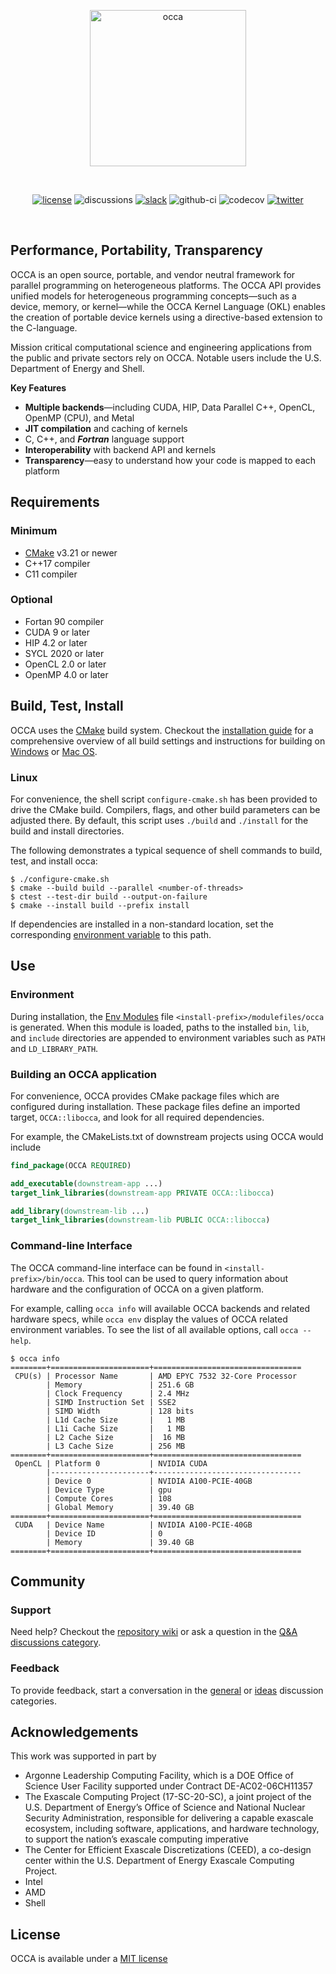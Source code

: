 <p align="center">
  <a href="https://libocca.org">
    <img alt="occa" src="https://libocca.org/assets/images/logo/blue.svg" width=250>
  </a>
</p>
&nbsp;

<div align="center"> 

[![license](https://img.shields.io/github/license/libocca/occa)](LICENSE)
![discussions](https://img.shields.io/github/discussions/libocca/occa)
[![slack](https://img.shields.io/badge/Chat-on%20Slack-%23522653)][OCCA_SLACK]
![github-ci](https://github.com/libocca/occa/workflows/Build/badge.svg)
![codecov](https://codecov.io/github/libocca/occa/coverage.svg)
[![twitter](https://img.shields.io/twitter/url?label=Twitter&style=social&url=https%3A%2F%2Ftwitter.com%2Flibocca)](https://twitter.com/libocca)
</div>

&nbsp;

## Performance, Portability, Transparency

OCCA is an open source, portable, and vendor neutral framework for parallel programming on heterogeneous platforms. The OCCA API provides unified models for heterogeneous programming concepts&mdash;such as a device, memory, or kernel&mdash;while the OCCA Kernel Language (OKL) enables the creation of portable device kernels using a directive-based extension to the C-language. 

Mission critical computational science and engineering applications from the public and private sectors rely on OCCA. Notable users include the U.S. Department of Energy and Shell.

**Key Features**

- **Multiple backends**&mdash;including CUDA, HIP, Data Parallel C++, OpenCL, OpenMP (CPU), and Metal
- **JIT compilation** and caching of kernels
- C, C++, and ***Fortran*** language support
- **Interoperability** with backend API and kernels
- **Transparency**&mdash;easy to understand how your code is mapped to each platform


## Requirements

### Minimum

- [CMake] v3.21 or newer
- C++17 compiler
- C11 compiler

### Optional

 - Fortan 90 compiler
 - CUDA 9 or later
 - HIP 4.2 or later
 - SYCL 2020 or later
 - OpenCL 2.0 or later
 - OpenMP 4.0 or later

## Build, Test, Install

OCCA uses the [CMake] build system. Checkout the [installation guide](INSTALL.md) for a comprehensive overview of all build settings and instructions for building on [Windows](INSTALL.md#windows) or [Mac OS](INSTALL.md#mac-os). 

### Linux 

For convenience, the shell script `configure-cmake.sh` has been provided to drive the CMake build. Compilers, flags, and other build parameters can be adjusted there. By default, this script uses `./build` and `./install` for the build and install directories.

The following demonstrates a typical sequence of shell commands to build, test, and install occa:
```shell
$ ./configure-cmake.sh
$ cmake --build build --parallel <number-of-threads>
$ ctest --test-dir build --output-on-failure
$ cmake --install build --prefix install
```

If dependencies are installed in a non-standard location, set the corresponding [environment variable](INSTALL.md#dependency-paths) to this path. 


## Use

### Environment

During installation, the [Env Modules](Env_Modules) file `<install-prefix>/modulefiles/occa` is generated. When this module is loaded, paths to the installed `bin`, `lib`, and `include` directories are appended to environment variables such as `PATH` and `LD_LIBRARY_PATH`.

### Building an OCCA application

For convenience, OCCA provides CMake package files which are configured during installation. These package files define an imported target, `OCCA::libocca`, and look for all required dependencies.

For example, the CMakeLists.txt of downstream projects using OCCA would include
```cmake
find_package(OCCA REQUIRED)

add_executable(downstream-app ...)
target_link_libraries(downstream-app PRIVATE OCCA::libocca)

add_library(downstream-lib ...)
target_link_libraries(downstream-lib PUBLIC OCCA::libocca)
```

### Command-line Interface

The OCCA command-line interface can be found in `<install-prefix>/bin/occa`. This tool can be used to query information about hardware and the configuration of OCCA on a given platform.

For example, calling `occa info` will available OCCA backends and related hardware specs, while `occa env` display the values of OCCA related environment variables. To see the list of all available options, call `occa --help`.

```shell
$ occa info
========+======================+=================================
 CPU(s) | Processor Name       | AMD EPYC 7532 32-Core Processor 
        | Memory               | 251.6 GB                        
        | Clock Frequency      | 2.4 MHz                         
        | SIMD Instruction Set | SSE2                            
        | SIMD Width           | 128 bits                        
        | L1d Cache Size       |   1 MB                          
        | L1i Cache Size       |   1 MB                          
        | L2 Cache Size        |  16 MB                          
        | L3 Cache Size        | 256 MB                          
========+======================+=================================
 OpenCL | Platform 0           | NVIDIA CUDA                     
        |----------------------+---------------------------------
        | Device 0             | NVIDIA A100-PCIE-40GB           
        | Device Type          | gpu                             
        | Compute Cores        | 108                             
        | Global Memory        | 39.40 GB                        
========+======================+=================================
 CUDA   | Device Name          | NVIDIA A100-PCIE-40GB           
        | Device ID            | 0                               
        | Memory               | 39.40 GB                        
========+======================+=================================
```

## Community

### Support

Need help? Checkout the [repository wiki](https://github.com/libocca/occa/wiki) or ask a question in the [Q&A discussions category](https://github.com/libocca/occa/discussions/categories/q-a).

### Feedback

To provide feedback, start a conversation in the [general](https://github.com/libocca/occa/discussions/categories/general) or [ideas](https://github.com/libocca/occa/discussions/categories/ideas) discussion categories.

## Acknowledgements

This work was supported in part by 
- Argonne Leadership Computing Facility, which is a DOE Office of Science User Facility supported under Contract DE-AC02-06CH11357
- The Exascale Computing Project (17-SC-20-SC), a joint project of the U.S. Department of Energy’s Office of Science and National Nuclear Security Administration, responsible for delivering a capable exascale ecosystem, including software, applications, and hardware technology, to support the nation’s exascale computing imperative
- The Center for Efficient Exascale Discretizations (CEED), a co-design center within the U.S. Department of Energy Exascale Computing Project.
- Intel
- AMD
- Shell

## License

OCCA is available under a [MIT license](LICENSE.MD)

[OCCA_WEBSITE]: https://libocca.org

[OCCA_SLACK]: https://join.slack.com/t/libocca/shared_invite/zt-4jcnu451-qPpPWUzhm7YQKY_HMhIsIw

[CMake]: https://cmake.org/

[Env_Modules]: https://modules.readthedocs.io/en/latest/index.html
